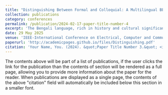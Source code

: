 ```yaml
---
title: "Distinguishing Between Formal and Colloquial: A Multilingual BERT Approach to Bengali Language Classification"
collection: publications
category: conferences
permalink: /publication/2024-02-17-paper-title-number-4
excerpt: 'The Bengali language, rich in history and cultural significance, poses unique challenges in Natural Language Processing (NLP) due to its dual-register structure: Sadhu (formal) and Cholit (colloquial). These registers differ significantly in syntax, vocabulary, and usage, complicating tasks such as text classification, translation, and sentiment analysis. Language models not specifically trained to recognize these distinctions often misinterpret these variations, limiting the accuracy of Bengali NLP tools. To address this, a dataset from Mendeley was used to fine-tune the multilingual BERT (mBERT) model for distinguishing between Sadhu and Cholit registers. The fine-tuned model achieved an accuracy of 94.08%, effectively capturing the subtle lexical and syntactic differences between the two forms. This work advances Bengali NLP, enabling more precise applications in digital communication, automated translation, and linguistic analysis, while contributing to broader advancements in low-resource language processing.'
date: 29 May 2025
venue: 'IEEE-International Conference on Electrical, Computer and Communication Engineering (ECCE)'
paperurl: 'http://academicpages.github.io/files/Distinguishing.pdf'
citation: 'Your Name, You. (2024). &quot;Paper Title Number 3.&quot; <i>GitHub Journal of Bugs</i>. 1(3).'
---
```


The contents above will be part of a list of publications, if the user clicks the link for the publication than the contents of section will be rendered as a full page, allowing you to provide more information about the paper for the reader. When publications are displayed as a single page, the contents of the above "citation" field will automatically be included below this section in a smaller font.

